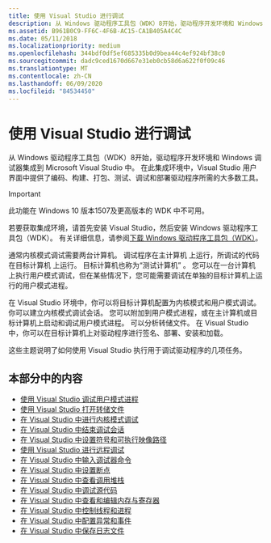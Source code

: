 ```yaml
---
title: 使用 Visual Studio 进行调试
description: 从 Windows 驱动程序工具包（WDK）8开始，驱动程序开发环境和 Windows 调试器集成到 Microsoft Visual Studio 中。
ms.assetid: B961B0C9-FF6C-4F6B-AC15-CA1B405A4C4C
ms.date: 05/11/2018
ms.localizationpriority: medium
ms.openlocfilehash: 344bdf0df5ef685335b0d9bea44c4ef924bf38c0
ms.sourcegitcommit: dadc9ced1670d667e31eb0cb58d6a622f0f09c46
ms.translationtype: MT
ms.contentlocale: zh-CN
ms.lasthandoff: 06/09/2020
ms.locfileid: "84534450"
---
```

# <a name="debugging-using-visual-studio"></a>使用 Visual Studio 进行调试

从 Windows 驱动程序工具包（WDK）8开始，驱动程序开发环境和 Windows 调试器集成到 Microsoft Visual Studio 中。 在此集成环境中，Visual Studio 用户界面中提供了编码、构建、打包、测试、调试和部署驱动程序所需的大多数工具。

> [!IMPORTANT]
> 此功能在 Windows 10 版本1507及更高版本的 WDK 中不可用。
>
 
若要获取集成环境，请首先安装 Visual Studio，然后安装 Windows 驱动程序工具包（WDK）。 有关详细信息，请参阅[下载 Windows 驱动程序工具包（WDK）](https://docs.microsoft.com/windows-hardware/drivers/download-the-wdk)。

通常内核模式调试需要两台计算机。 调试程序在主计算机  上运行，所调试的代码在目标计算机  上运行。 目标计算机也称为“测试计算机”  。 您可以在一台计算机上执行用户模式调试，但在某些情况下，您可能需要调试在单独的目标计算机上运行的用户模式进程。

在 Visual Studio 环境中，你可以将目标计算机配置为内核模式和用户模式调试。 你可以建立内核模式调试会话。 您可以附加到用户模式进程，或在主计算机或目标计算机上启动和调试用户模式进程。 可以分析转储文件。 在 Visual Studio 中，你可以在目标计算机上对驱动程序进行签名、部署、安装和加载。

这些主题说明了如何使用 Visual Studio 执行用于调试驱动程序的几项任务。

## <a name="span-idin_this_sectionspanin-this-section"></a><span id="in_this_section"></span>本部分中的内容


-   [使用 Visual Studio 调试用户模式进程](debugging-a-user-mode-process-using-visual-studio.md)
-   [使用 Visual Studio 打开转储文件](opening-a-crash-dump-file-using-visual-studio.md)
-   [在 Visual Studio 中进行内核模式调试](performing-kernel-mode-debugging-using-visual-studio.md)
-   [在 Visual Studio 中结束调试会话](ending-a-debugging-session-in-visual-studio.md)
-   [在 Visual Studio 中设置符号和可执行映像路径](setting-symbol-and-source-paths-in-visual-studio.md)
-   [使用 Visual Studio 进行远程调试](remote-debugging-using-visual-studio.md)
-   [在 Visual Studio 中输入调试器命令](entering-debugger-commands-in-visual-studio.md)
-   [在 Visual Studio 中设置断点](setting-breakpoints-in-visual-studio.md)
-   [在 Visual Studio 中查看调用堆栈](viewing-the-call-stack-in-visual-studio.md)
-   [在 Visual Studio 中调试源代码](viewing-source-and-assembly-code-in-visual-studio.md)
-   [在 Visual Studio 中查看和编辑内存与寄存器](viewing-memory--variables--and-registers-in-visual-studio.md)
-   [在 Visual Studio 中控制线程和进程](viewing-threads-and-processes-in-visual-studio.md)
-   [在 Visual Studio 中配置异常和事件](configuring-exceptions-and-events-in-visual-studio.md)
-   [在 Visual Studio 中保存日志文件](keeping-a-log-file-in-visual-studio.md)

 

 





